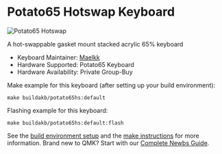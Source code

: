 # Potato65 Hotswap Keyboard

![Potato65 Hotswap](https://i.imgur.com/ysAGZCm.jpg)

A hot-swappable gasket mount stacked acrylic 65% keyboard

-   Keyboard Maintainer: [Maelkk](https://github.com/Aeonstrife)
-   Hardware Supported: Potato65 Keyboard
-   Hardware Availability: Private Group-Buy

Make example for this keyboard (after setting up your build environment):

    make buildakb/potato65hs:default

Flashing example for this keyboard:

    make buildakb/potato65hs:default:flash

See the [build environment setup](https://docs.qmk.fm/#/getting_started_build_tools) and the [make instructions](https://docs.qmk.fm/#/getting_started_make_guide) for more information. Brand new to QMK? Start with our [Complete Newbs Guide](https://docs.qmk.fm/#/newbs).